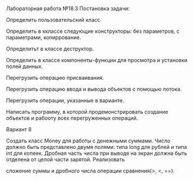 Лабораторная работа №18.3
Постановка задачи:

Определить пользовательский класс

Определить в кклассе следующие конструкторы: без параметров, с параметрами, копиррование.

Определитьт в классе деструктор.

Определить в классе компоненты-функции для просмотра и установки полей данных.

Перегрузить операцию присваивания.

Перегрузить операцию ввода и вывода объектов с помощью потока.

Перегрузить операции, указанные в варианте.

Написать программу, в которой продемонстрировать создание объектов и рабооту всех перегруженных операций.

Вариант 8

Создать класс Money для работы с денежными суммами. Число должно быть представлено двумя полями: типа long для рублей и типа int для копеек. Дробная часть числа при выводе на экран должна быть отделена от целой части зарятой. Реализовать

сложение суммы и дробного числа
операции сравнения(>, <, ==).
